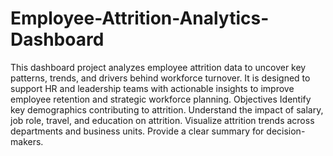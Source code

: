 # Employee-Attrition-Analytics-Dashboard
This dashboard project analyzes employee attrition data to uncover key patterns, trends, and drivers behind workforce turnover. It is designed to support HR and leadership teams with actionable insights to improve employee retention and strategic workforce planning.
Objectives
Identify key demographics contributing to attrition.
Understand the impact of salary, job role, travel, and education on attrition.
Visualize attrition trends across departments and business units.
Provide a clear summary for decision-makers.
